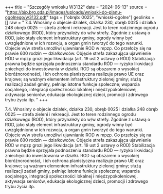 +++
title = "Szczegóły wniosku W3132"
date = "2024-06-13"
source = "https://bip.brg.gda.pl/images/uploads/wnioski-do-planu-ogolnego/w3132.pdf"
tags = ["obręb: 0025", "wnioski-ogolne"]
geolinks = []
raw = "  7.4. Wnosimy o objecie działek, działka 230, obręb 0025 i działka 248 obręb 0025 — strefa zieleni i rekreacji. Jest to teren rodzinnego ogrodu działkowego (ROD), który przynależy do w/w strefy. Zgodnie z ustawą o ROD, jako stały element infrastruktury gminy, ogrody winny być uwzględnione w ich rozwoju, a organ gmin tworzyć do tego warunki. Objecie  w/w strefa umożliwi ujawnianie ROD w mpzp. Co przełoży się na prawie 600 rodzin — działkowców. Objęcie strefa  zakazująca ujawnienie RÓD w mpzp grozi jego likwidacja (art. 19 ust 2 ustawy o RÓD) Stabilizacja prawna będzie  sprzyjała podnoszeniu standardu RÓD — ryzyko likwidacji zniechęci do inwestowania w działki. ROD są obszarem o wysokiej bioróżnorodności, i ich ochrona planistyczna realizuje prawo UE oraz krajowe; są ważnym elementem infrastruktury zielonej gminy; służą realizacji zadań gminy, pełniąc istotne funkcje społeczne; wsparcia socjalnego,  integracji społeczności lokalnej i międzypokoleniowej, aktywacja seniorów, edukacja ekologicznej dzieci, promocji i zdrowego trybu życia itp.  "
+++

 
7.4. Wnosimy o objecie działek, działka 230, obręb 0025 i działka 248 obręb 0025 — strefa zieleni i rekreacji. Jest to teren
rodzinnego ogrodu działkowego (ROD), który przynależy do w/w strefy. Zgodnie z ustawą o ROD, jako stały element
infrastruktury gminy, ogrody winny być uwzględnione w ich rozwoju, a organ gmin tworzyć do tego warunki. Objecie 
w/w strefa umożliwi ujawnianie ROD w mpzp. Co przełoży się na prawie 600 rodzin — działkowców. Objęcie strefa 
zakazująca ujawnienie RÓD w mpzp grozi jego likwidacja (art. 19 ust 2 ustawy o RÓD) Stabilizacja prawna będzie 
sprzyjała podnoszeniu standardu RÓD — ryzyko likwidacji zniechęci do inwestowania w działki. ROD są obszarem o
wysokiej bioróżnorodności, i ich ochrona planistyczna realizuje prawo UE oraz krajowe; są ważnym elementem
infrastruktury zielonej gminy; służą realizacji zadań gminy, pełniąc istotne funkcje społeczne; wsparcia socjalnego, 
integracji społeczności lokalnej i międzypokoleniowej, aktywacja seniorów, edukacja ekologicznej dzieci, promocji i
zdrowego trybu życia itp. 



